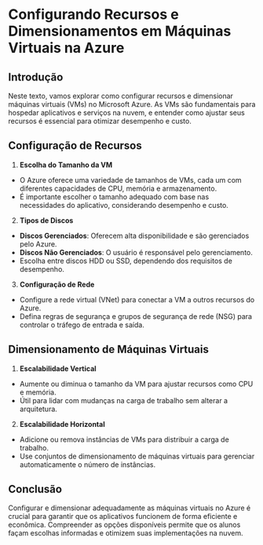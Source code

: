 # Configurando Recursos e Dimensionamentos em Máquinas Virtuais na Azure

## Introdução

Neste texto, vamos explorar como configurar recursos e dimensionar máquinas virtuais (VMs) no Microsoft Azure. As VMs são fundamentais para hospedar aplicativos e serviços na nuvem, e entender como ajustar seus recursos é essencial para otimizar desempenho e custo.

## Configuração de Recursos

1. **Escolha do Tamanho da VM**
- O Azure oferece uma variedade de tamanhos de VMs, cada um com diferentes capacidades de CPU, memória e armazenamento.
- É importante escolher o tamanho adequado com base nas necessidades do aplicativo, considerando desempenho e custo.

2. **Tipos de Discos**
- **Discos Gerenciados**: Oferecem alta disponibilidade e são gerenciados pelo Azure.
- **Discos Não Gerenciados**: O usuário é responsável pelo gerenciamento.
- Escolha entre discos HDD ou SSD, dependendo dos requisitos de desempenho.

3. **Configuração de Rede**
- Configure a rede virtual (VNet) para conectar a VM a outros recursos do Azure.
- Defina regras de segurança e grupos de segurança de rede (NSG) para controlar o tráfego de entrada e saída.

## Dimensionamento de Máquinas Virtuais

1. **Escalabilidade Vertical**
- Aumente ou diminua o tamanho da VM para ajustar recursos como CPU e memória.
- Útil para lidar com mudanças na carga de trabalho sem alterar a arquitetura.

2. **Escalabilidade Horizontal**
- Adicione ou remova instâncias de VMs para distribuir a carga de trabalho.
- Use conjuntos de dimensionamento de máquinas virtuais para gerenciar automaticamente o número de instâncias.

## Conclusão

Configurar e dimensionar adequadamente as máquinas virtuais no Azure é crucial para garantir que os aplicativos funcionem de forma eficiente e econômica. Compreender as opções disponíveis permite que os alunos façam escolhas informadas e otimizem suas implementações na nuvem.
